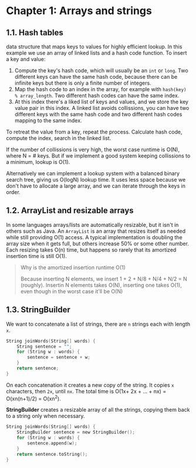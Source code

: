 # Chapter 1: Arrays and strings

## 1.1. Hash tables

data structure that maps keys to values for highly efficient lookup. In this example we use an array of linked lists and a hash code function. To insert a key and value:

1. Compute the key's hash code, which will usually be an `int` or `long`. Two different keys can have the same hash code, because there can be infinite keys but there is only a finite number of integers.
2. Map the hash code to an index in the array, for example with `hash(key) % array_length`. Two different hash codes can have the same index.
3. At this index there's a liked list of keys and values, and we store the key value pair in this index. A linked list avoids collissions, you can have two different keys with the same hash code and two different hash codes mapping to the same index.

To retreat the value from a key, repeat the process. Calculate hash code, compute the index, search in the linked list.

If the number of collissions is very high, the worst case runtime is O(N), where N = \# keys. But if we implement a good system keeping collissions to a minimum, lookup is O(1).

Alternatively we can implement a lookup system with a balanced binary search tree, giving us O(logN) lookup time. It uses less space because we don't have to allocate a large array, and we can iterate through the keys in order.

## 1.2. ArrayList and resizable arrays

In some languages arrays/lists are automatically resizable, but it isn't in others such as Java. An `ArrayList` is an array that resizes itself as needed while still providing O(1) access. A typical implementation is doubling the array size when it gets full, but others increase 50% or some other number. Each resizing takes O(n) time, but happens so rarely that its amortized insertion time is still O(1).

> Why is the amortized insertion runtime O(1)
>
> Because inserting N elements, we insert 1 + 2 + N/8 + N/4 + N/2 = N (roughly). Insertin N elements takes O(N), inserting one takes O(1), even though in the worst case it'll be O(N)

## 1.3. StringBuilder

We want to concatenate a list of strings, there are `n` strings each with length `x`. 

```c
String joinWords(String[] words) {
    String sentence = "";
    for (String w : words) {
        sentence = sentence + w;
    }
    return sentence;
}
```

On each concatenation it creates a new copy of the string. It copies `x` characters, then `2x`, until `nx`. The total time is O(1x+ 2x + ... + nx) = O(xn(n+1)/2) = O(xn<sup>2</sup>).

**StringBuilder** creates a resizable array of all the strings, copying them back to a string only when necessary.

```c
String joinWords(String[] words) {
    StringBuilder sentence = new StringBuilder();
    for (String w : words) {
        sentence.append(w);
    }
    return sentence.toString();
}
```